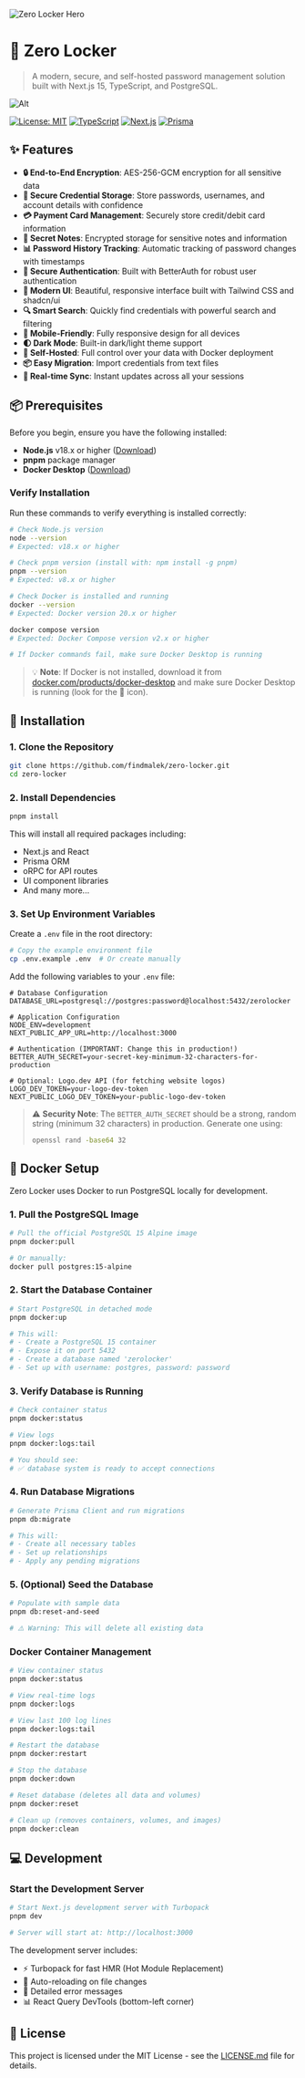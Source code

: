 ![Zero Locker Hero](github.png)

# 🔐 Zero Locker

> A modern, secure, and self-hosted password management solution built with Next.js 15, TypeScript, and PostgreSQL.

![Alt](https://repobeats.axiom.co/api/embed/ddb97c5d8a09738f5b597b2ba06c695f3cc937e9.svg "Repobeats analytics image")

[![License: MIT](https://img.shields.io/badge/License-MIT-yellow.svg)](https://opensource.org/licenses/MIT)
[![TypeScript](https://img.shields.io/badge/TypeScript-5.x-blue.svg)](https://www.typescriptlang.org/)
[![Next.js](https://img.shields.io/badge/Next.js-15.x-black.svg)](https://nextjs.org/)
[![Prisma](https://img.shields.io/badge/Prisma-6.x-2D3748.svg)](https://www.prisma.io/)

## ✨ Features

- **🔒 End-to-End Encryption**: AES-256-GCM encryption for all sensitive data
- **🔑 Secure Credential Storage**: Store passwords, usernames, and account details with confidence
- **💳 Payment Card Management**: Securely store credit/debit card information
- **🤫 Secret Notes**: Encrypted storage for sensitive notes and information
- **📊 Password History Tracking**: Automatic tracking of password changes with timestamps
- **🔐 Secure Authentication**: Built with BetterAuth for robust user authentication
- **🎨 Modern UI**: Beautiful, responsive interface built with Tailwind CSS and shadcn/ui
- **🔍 Smart Search**: Quickly find credentials with powerful search and filtering
- **📱 Mobile-Friendly**: Fully responsive design for all devices
- **🌓 Dark Mode**: Built-in dark/light theme support
- **🚀 Self-Hosted**: Full control over your data with Docker deployment
- **📦 Easy Migration**: Import credentials from text files
- **🔄 Real-time Sync**: Instant updates across all your sessions

## 📦 Prerequisites

Before you begin, ensure you have the following installed:

- **Node.js** v18.x or higher ([Download](https://nodejs.org/))
- **pnpm** package manager
- **Docker Desktop** ([Download](https://www.docker.com/products/docker-desktop/))

### Verify Installation

Run these commands to verify everything is installed correctly:

```bash
# Check Node.js version
node --version
# Expected: v18.x or higher

# Check pnpm version (install with: npm install -g pnpm)
pnpm --version
# Expected: v8.x or higher

# Check Docker is installed and running
docker --version
# Expected: Docker version 20.x or higher

docker compose version
# Expected: Docker Compose version v2.x or higher

# If Docker commands fail, make sure Docker Desktop is running
```

> 💡 **Note**: If Docker is not installed, download it from [docker.com/products/docker-desktop](https://www.docker.com/products/docker-desktop/) and make sure Docker Desktop is running (look for the 🐳 icon).

## 🚀 Installation

### 1. Clone the Repository

```bash
git clone https://github.com/findmalek/zero-locker.git
cd zero-locker
```

### 2. Install Dependencies

```bash
pnpm install
```

This will install all required packages including:

- Next.js and React
- Prisma ORM
- oRPC for API routes
- UI component libraries
- And many more...

### 3. Set Up Environment Variables

Create a `.env` file in the root directory:

```bash
# Copy the example environment file
cp .env.example .env  # Or create manually
```

Add the following variables to your `.env` file:

```env
# Database Configuration
DATABASE_URL=postgresql://postgres:password@localhost:5432/zerolocker

# Application Configuration
NODE_ENV=development
NEXT_PUBLIC_APP_URL=http://localhost:3000

# Authentication (IMPORTANT: Change this in production!)
BETTER_AUTH_SECRET=your-secret-key-minimum-32-characters-for-production

# Optional: Logo.dev API (for fetching website logos)
LOGO_DEV_TOKEN=your-logo-dev-token
NEXT_PUBLIC_LOGO_DEV_TOKEN=your-public-logo-dev-token
```

> ⚠️ **Security Note**: The `BETTER_AUTH_SECRET` should be a strong, random string (minimum 32 characters) in production. Generate one using:
>
> ```bash
> openssl rand -base64 32
> ```

## 🐳 Docker Setup

Zero Locker uses Docker to run PostgreSQL locally for development.

### 1. Pull the PostgreSQL Image

```bash
# Pull the official PostgreSQL 15 Alpine image
pnpm docker:pull

# Or manually:
docker pull postgres:15-alpine
```

### 2. Start the Database Container

```bash
# Start PostgreSQL in detached mode
pnpm docker:up

# This will:
# - Create a PostgreSQL 15 container
# - Expose it on port 5432
# - Create a database named 'zerolocker'
# - Set up with username: postgres, password: password
```

### 3. Verify Database is Running

```bash
# Check container status
pnpm docker:status

# View logs
pnpm docker:logs:tail

# You should see:
# ✅ database system is ready to accept connections
```

### 4. Run Database Migrations

```bash
# Generate Prisma Client and run migrations
pnpm db:migrate

# This will:
# - Create all necessary tables
# - Set up relationships
# - Apply any pending migrations
```

### 5. (Optional) Seed the Database

```bash
# Populate with sample data
pnpm db:reset-and-seed

# ⚠️ Warning: This will delete all existing data
```

### Docker Container Management

```bash
# View container status
pnpm docker:status

# View real-time logs
pnpm docker:logs

# View last 100 log lines
pnpm docker:logs:tail

# Restart the database
pnpm docker:restart

# Stop the database
pnpm docker:down

# Reset database (deletes all data and volumes)
pnpm docker:reset

# Clean up (removes containers, volumes, and images)
pnpm docker:clean
```

## 💻 Development

### Start the Development Server

```bash
# Start Next.js development server with Turbopack
pnpm dev

# Server will start at: http://localhost:3000
```

The development server includes:

- ⚡️ Turbopack for fast HMR (Hot Module Replacement)
- 🔄 Auto-reloading on file changes
- 🐛 Detailed error messages
- 📊 React Query DevTools (bottom-left corner)

## 📝 License

This project is licensed under the MIT License - see the [LICENSE.md](LICENSE.md) file for details.
